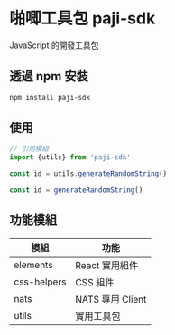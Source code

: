 # 啪唧工具包 paji-sdk

JavaScript 的開發工具包

## 透過 npm 安裝

```bash
npm install paji-sdk
```

## 使用

```javascript
// 引用模組
import {utils} from 'paji-sdk'

const id = utils.generateRandomString()

const id = generateRandomString()
```

## 功能模組

| 模組        | 功能             |
|-------------|------------------|
| elements    | React 實用組件   |
| css-helpers | CSS 組件         |
| nats        | NATS 專用 Client |
| utils       | 實用工具包       |
